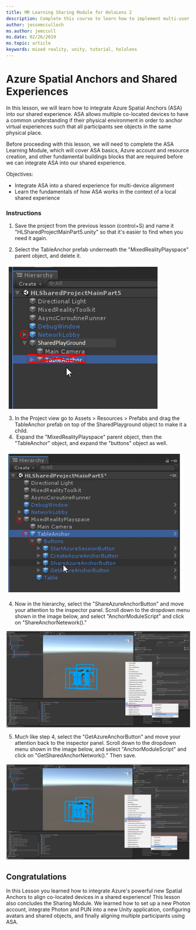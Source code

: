 ```yaml
---
title: MR Learning Sharing Module for HoloLens 2
description: Complete this course to learn how to implement multi-user shared experiences within a HoloLens 2 application.
author: jessemcculloch
ms.author: jemccull
ms.date: 02/26/2019
ms.topic: article
keywords: mixed reality, unity, tutorial, hololens
---
```


# Azure Spatial Anchors and Shared Experiences

In this lesson, we will learn how to integrate Azure Spatial Anchors (ASA) into our shared experience. ASA allows multiple co-located devices to have a common understanding if their physical environment in order to anchor virtual experiences such that all participants see objects in the same physical place.

Before proceeding with this lesson, we will need to complete the ASA Learning Module, which will cover ASA basics, Azure account and resource creation, and other fundamental buildings blocks that are required before we can integrate ASA into our shared experience.

Objectives:

- Integrate ASA into a shared experience for multi-device alignment
- Learn the fundamentals of how ASA works in the context of a local shared experience

### Instructions

1. Save the project from the previous lesson (control+S) and name it "HLSharedProjectMainPart5.unity" so that it's easier to find when you need it again.

2. Select the TableAnchor prefab underneath  the "MixedRealityPlayspace" parent object, and delete it.

![Module3Chapter5tep2im](images/module3chapter5step2im.PNG)



3.  In the Project view go to Assets > Resources > Prefabs and drag the TableAnchor prefab on top of the SharedPlayground object to make it a child.
4. ​	Expand the "MixedRealityPlayspace" parent object, then the "TableAnchor" object, and expand the "buttons" object as well. 

![Module3hapter5step5im](images/module3chapter5step5im.PNG)

4. Now in the hierarchy, select the "ShareAzureAnchorButton" and move your attention to the inspector panel. Scroll down to the dropdown menu shown in the image below, and select "AnchorModuleScript" and click on "ShareAnchorNetework()."

![Module3hapter5step6im](images/module3chapter5step6im.PNG)

5. Much like step 4, select the "GetAzureAnchorButton" and move your attention back to the inspector panel. Scroll down to the dropdown menu shown in the image below, and select "AnchorModuleScript" and click on "GetSharedAnchorNetwork()." Then save.

![Module3hapter5step7im](images/module3chapter5step7im.PNG)




## Congratulations

In this Lesson you learned how to integrate Azure's powerful new Spatial Anchors to align co-located devices in a shared experience! This lesson also concludes the Sharing Module. We learned how to set up a new Photon account, integrate Photon and PUN into a new Unity application, configuring avatars and shared objects, and finally aligning multiple participants using ASA. 

